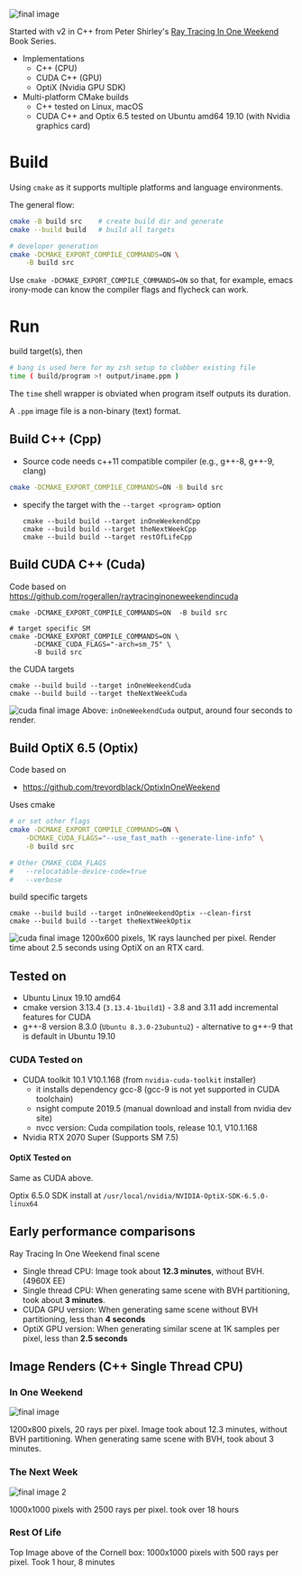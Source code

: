 ![final image](assets/img/ROL-ch13dSH.png)

Started with v2 in C++ from Peter Shirley's [Ray Tracing In One Weekend](https://github.com/RayTracing/raytracing.github.io) Book Series.

-	Implementations
	-	C++ (CPU)
	-	CUDA C++ (GPU)
	-	OptiX (Nvidia GPU SDK)
-	Multi-platform CMake builds
	-	C++ tested on Linux, macOS
	-	CUDA C++ and Optix 6.5 tested on Ubuntu amd64 19.10 (with Nvidia graphics card)

Build
=====

Using `cmake` as it supports multiple platforms and language environments.

The general flow:

```bash
cmake -B build src    # create build dir and generate
cmake --build build   # build all targets

# developer generation
cmake -DCMAKE_EXPORT_COMPILE_COMMANDS=ON \
    -B build src
```

Use `cmake -DCMAKE_EXPORT_COMPILE_COMMANDS=ON` so that, for example, emacs irony-mode can know the compiler flags and flycheck can work.

Run
===

build target(s), then

```bash
# bang is used here for my zsh setup to clobber existing file
time ( build/program >! output/iname.ppm )
```

The `time` shell wrapper is obviated when program itself outputs its duration.

A `.ppm` image file is a non-binary (text) format.

Build C++ (Cpp)
---------------

-	Source code needs c++11 compatible compiler (e.g., g++-8, g++-9, clang)

```bash
cmake -DCMAKE_EXPORT_COMPILE_COMMANDS=ON -B build src
```

-	specify the target with the `--target <program>` option

	```
	cmake --build build --target inOneWeekendCpp
	cmake --build build --target theNextWeekCpp
	cmake --build build --target restOfLifeCpp
	```

Build CUDA C++ (Cuda)
---------------------

Code based on https://github.com/rogerallen/raytracinginoneweekendincuda

```
cmake -DCMAKE_EXPORT_COMPILE_COMMANDS=ON  -B build src

# target specific SM
cmake -DCMAKE_EXPORT_COMPILE_COMMANDS=ON \
      -DCMAKE_CUDA_FLAGS="-arch=sm_75" \
      -B build src
```

the CUDA targets

```
cmake --build build --target inOneWeekendCuda
cmake --build build --target theNextWeekCuda
```

![cuda final image](assets/img/IOW-cu12b.png) Above: `inOneWeekendCuda` output, around four seconds to render.

Build OptiX 6.5 (Optix)
-----------------------

Code based on

-	https://github.com/trevordblack/OptixInOneWeekend

Uses cmake

```bash
# or set other flags
cmake -DCMAKE_EXPORT_COMPILE_COMMANDS=ON \
    -DCMAKE_CUDA_FLAGS="--use_fast_math --generate-line-info" \
    -B build src

# Other CMAKE_CUDA_FLAGS
#   --relocatable-device-code=true
#   --verbose
```

build specific targets

```
cmake --build build --target inOneWeekendOptix --clean-first
cmake --build build --target theNextWeekOptix
```

![cuda final image](assets/img/IOW-OptiX-final.png) 1200x600 pixels, 1K rays launched per pixel. Render time about 2.5 seconds using OptiX on an RTX card.

Tested on
---------

-	Ubuntu Linux 19.10 amd64
-	cmake version 3.13.4 (`3.13.4-1build1`) - 3.8 and 3.11 add incremental features for CUDA
-	g++-8 version 8.3.0 (`Ubuntu 8.3.0-23ubuntu2`) - alternative to g++-9 that is default in Ubuntu 19.10

### CUDA Tested on

-	CUDA toolkit 10.1 V10.1.168 (from `nvidia-cuda-toolkit` installer)
	-	it installs dependency gcc-8 (gcc-9 is not yet supported in CUDA toolchain)
	-	nsight compute 2019.5 (manual download and install from nvidia dev site)
	-	nvcc version: Cuda compilation tools, release 10.1, V10.1.168
-	Nvidia RTX 2070 Super (Supports SM 7.5)

#### OptiX Tested on

Same as CUDA above.

Optix 6.5.0 SDK install at `/usr/local/nvidia/NVIDIA-OptiX-SDK-6.5.0-linux64`

Early performance comparisons
-----------------------------

Ray Tracing In One Weekend final scene

-	Single thread CPU: Image took about **12.3 minutes**, without BVH. (4960X EE)
-	Single thread CPU: When generating same scene with BVH partitioning, took about **3 minutes**.
-	CUDA GPU version: When generating same scene without BVH partitioning, less than **4 seconds**
-	OptiX GPU version: When generating similar scene at 1K samples per pixel, less than **2.5 seconds**

Image Renders (C++ Single Thread CPU)
-------------------------------------

### In One Weekend

![final image](assets/img/IOW-ch13f.png)

1200x800 pixels, 20 rays per pixel. Image took about 12.3 minutes, without BVH partitioning. When generating same scene with BVH, took about 3 minutes.

### The Next Week

![final image 2](assets/img/TNW-ch10hSH.png)

1000x1000 pixels with 2500 rays per pixel. took over 18 hours

### Rest Of Life

Top Image above of the Cornell box: 1000x1000 pixels with 500 rays per pixel. Took 1 hour, 8 minutes
